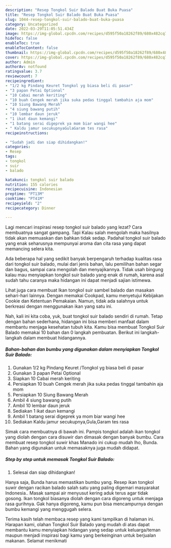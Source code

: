 ```yaml
---
description: "Resep Tongkol Suir Balado Buat Buka Puasa"
title: "Resep Tongkol Suir Balado Buat Buka Puasa"
slug: 1044-resep-tongkol-suir-balado-buat-buka-puasa
category: Uncategorized
date: 2022-03-29T11:05:51.434Z
image: https://img-global.cpcdn.com/recipes/d595f50a18262f89/680x482cq70/tongkol-suir-balado-foto-resep-utama.jpg
hideToc: false
enableToc: true
enableTocContent: false
thumbnail: https://img-global.cpcdn.com/recipes/d595f50a18262f89/680x482cq70/tongkol-suir-balado-foto-resep-utama.jpg
cover: https://img-global.cpcdn.com/recipes/d595f50a18262f89/680x482cq70/tongkol-suir-balado-foto-resep-utama.jpg
author: Admin
authorAv: notfound
ratingvalue: 3.7
reviewcount: 7
recipeingredient:
- "1/2 kg Pindang Keuret Tongkol yg biasa beli di pasar"
- "3 papan Petai Optional"
- "10 Cabai merah keriting"
- "10 buah Cengek merah jika suka pedas tinggal tambahin aja mom"
- "10 Siung Bawang Merah"
- "4 siung bawang putih"
- "10 lembar daun jeruk"
- "1 ikat daun kemangi"
- "1 batang serai digeprek ya mom biar wangi hee"
- " Kaldu jamur secukupnyaGulaGaram tes rasa"
recipeinstructions:

- "Sudah jadi dan siap dihidangkan!"
categories:
- Resep
tags:
- tongkol
- suir
- balado

katakunci: tongkol suir balado 
nutrition: 155 calories
recipecuisine: Indonesian
preptime: "PT13M"
cooktime: "PT41M"
recipeyield: "2"
recipecategory: Dinner

---
```



Lagi mencari inspirasi resep tongkol suir balado yang lezat? Cara membuatnya sangat gampang. Tapi Kalau salah mengolah maka hasilnya tidak akan memuaskan dan bahkan tidak sedap. Padahal tongkol suir balado yang enak seharusnya mempunyai aroma dan cita rasa yang dapat memancing selera kita.


Ada beberapa hal yang sedikit banyak berpengaruh terhadap kualitas rasa dari tongkol suir balado, mulai dari jenis bahan, lalu pemilihan bahan segar dan bagus, sampai cara mengolah dan menyajikannya. Tidak usah bingung kalau mau menyiapkan tongkol suir balado yang enak di rumah, karena asal sudah tahu caranya maka hidangan ini dapat menjadi sajian istimewa.

Lihat juga cara membuat Ikan tongkol suir sambel balado dan masakan sehari-hari lainnya. Dengan memakai Cookpad, kamu menyetujui Kebijakan Cookie dan Ketentuan Pemakaian. Namun, tidak ada salahnya untuk berkreasi dengan menggunakan ikan yang satu ini.


Nah, kali ini kita coba, yuk, buat tongkol suir balado sendiri di rumah. Tetap dengan bahan sederhana, hidangan ini bisa memberi manfaat dalam membantu menjaga kesehatan tubuh kita. Kamu bisa membuat Tongkol Suir Balado memakai 10 bahan dan 0 langkah pembuatan. Berikut ini langkah-langkah dalam membuat hidangannya.

<!--inarticleads1-->

##### Bahan-bahan dan bumbu yang digunakan dalam menyiapkan Tongkol Suir Balado:

1. Gunakan 1/2 kg Pindang Keuret /Tongkol yg biasa beli di pasar
1. Gunakan 3 papan Petai Optional
1. Siapkan 10 Cabai merah keriting
1. Persiapkan 10 buah Cengek merah jika suka pedas tinggal tambahin aja mom
1. Persiapkan 10 Siung Bawang Merah
1. Ambil 4 siung bawang putih
1. Ambil 10 lembar daun jeruk
1. Sediakan 1 ikat daun kemangi
1. Ambil 1 batang serai digeprek ya mom biar wangi hee
1. Sediakan  Kaldu jamur secukupnya,Gula,Garam tes rasa


Simak cara membuatnya di bawah ini. Pampis tongkol adalah ikan tongkol yang diolah dengan cara disuwir dan dimasak dengan banyak bumbu. Cara membuat resep tongkol suwir khas Manado ini cukup mudah lho, Bunda. Bahan yang digunakan untuk memasaknya juga mudah didapat. 

<!--inarticleads2-->

##### Step by step untuk memasak Tongkol Suir Balado:


1. Selesai dan siap dihidangkan!

Hanya saja, Bunda harus memastikan bumbu yang. Resep ikan tongkol suwir dengan racikan balado salah satu yang paling digemari masyarakat Indonesia.. Masak sampai air menyusut kering aduk terus agar tidak gosong. Ikan tongkol biasanya diolah dengan cara digoreng untuk menjaga rasa gurihnya. Gak hanya digoreng, kamu pun bisa mencampurnya dengan bumbu kemangi yang menggugah selera. 

Terima kasih telah membaca resep yang kami tampilkan di halaman ini. Harapan kami, olahan Tongkol Suir Balado yang mudah di atas dapat membantu kamu menyiapkan hidangan yang sedap untuk keluarga/teman maupun menjadi inspirasi bagi kamu yang berkeinginan untuk berjualan makanan. Selamat menikmati
